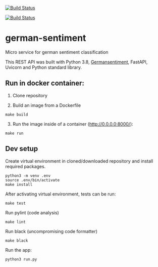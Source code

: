 [![Build Status](https://github.com/yakushechkin/german-sentiment/actions/workflows/main.yml/badge.svg)](https://github.com/yakushechkin/german-sentiment/actions/workflows/main.yml)

[![Build Status](https://github.com/yakushechkin/german-sentiment/actions/workflows/docker-image.yml/badge.svg)](https://github.com/yakushechkin/german-sentiment/actions/workflows/docker-image.yml)


# german-sentiment
Micro service for german sentiment classification


This REST API was built with Python 3.8, [Germansentiment](https://huggingface.co/oliverguhr/german-sentiment-bert), FastAPI, Uvicorn and Python standard library.


## Run in docker container:

1. Clone repository

2. Build an image from a Dockerfile
```
make build
```

3. Run the image inside of a container (http://0.0.0.0:8000/): 
```
make run
```

## Dev setup

Create virtual environment in cloned/downloaded repository and install required packages.

```
python3 -m venv .env
source .env/bin/activate
make install
```

After activating virtual environment, tests can be run:
```
make test
```

Run pylint (code analysis)
```
make lint
```

Run black (uncompromising code formatter)
```
make black
```

Run the app:
```
python3 run.py
```


